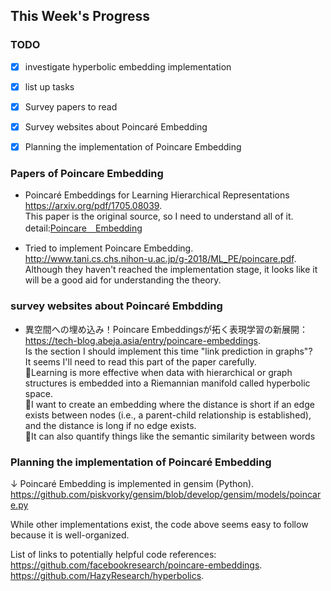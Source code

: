 ## This Week's Progress

### **TODO**
- [x] investigate hyperbolic embedding implementation
- [x] list up tasks
- [x] Survey papers to read
- [x] Survey websites about Poincaré Embedding
- [x] Planning the implementation of Poincare Embedding


### **Papers of Poincare Embedding**
- Poincaré Embeddings for
Learning Hierarchical Representations  
https://arxiv.org/pdf/1705.08039.   
This paper is the original source, so I need to understand all of it.    
detail:[Poincare＿Embedding](/docs/Poincare_Embedding.md)

- Tried to implement Poincare Embedding.   
http://www.tani.cs.chs.nihon-u.ac.jp/g-2018/ML_PE/poincare.pdf.   
Although they haven't reached the implementation stage, it looks like it will be a good aid for understanding the theory.

### **survey websites about Poincaré Embdding**
- 異空間への埋め込み！Poincare Embeddingsが拓く表現学習の新展開：    
https://tech-blog.abeja.asia/entry/poincare-embeddings.   
Is the section I should implement this time "link prediction in graphs"?    
It seems I'll need to read this part of the paper carefully.  
🌟Learning is more effective when data with hierarchical or graph structures is embedded into a Riemannian manifold called hyperbolic space.         
🌟I want to create an embedding where the distance is short if an edge exists between nodes (i.e., a parent-child relationship is established), and the distance is long if no edge exists.          
🌟It can also quantify things like the semantic similarity between words


### **Planning the implementation of Poincaré Embedding**
↓ Poincaré Embedding is implemented in gensim (Python).       
https://github.com/piskvorky/gensim/blob/develop/gensim/models/poincare.py

While other implementations exist, the code above seems easy to follow because it is well-organized.
 
List of links to potentially helpful code references:        
https://github.com/facebookresearch/poincare-embeddings.     
https://github.com/HazyResearch/hyperbolics.     